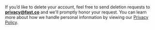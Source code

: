 If you’d like to delete your account, feel free to send deletion requests to [**privacy@fast.co**](mailto:privacy@fast.co) and we'll promptly honor your request. You can learn more about how we handle personal information by viewing our [Privacy Policy](https://www.fast.co/privacy).
